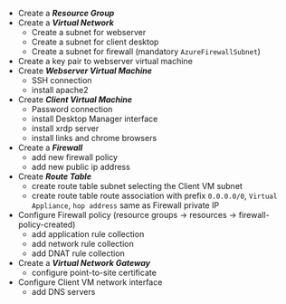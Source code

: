 - Create a **_Resource Group_**
- Create a **_Virtual Network_**
  - Create a subnet for webserver
  - Create a subnet for client desktop
  - Create a subnet for firewall (mandatory `AzureFirewallSubnet`)
- Create a key pair to webserver virtual machine
- Create **_Webserver Virtual Machine_**
  - SSH connection
  - install apache2
- Create **_Client Virtual Machine_**
  - Password connection
  - install Desktop Manager interface
  - install xrdp server
  - install links and chrome browsers
- Create a **_Firewall_**
  - add new firewall policy
  - add new public ip address
- Create **_Route Table_**
  - create route table subnet selecting the Client VM subnet
  - create route table route association with prefix `0.0.0.0/0`, `Virtual Appliance`, `hop address` same as Firewall private IP
- Configure Firewall policy (resource groups -> resources -> firewall-policy-created)
  - add application rule collection
  - add network rule collection
  - add DNAT rule collection
- Create a **_Virtual Network Gateway_**
  - configure point-to-site certificate
- Configure Client VM network interface
  - add DNS servers
